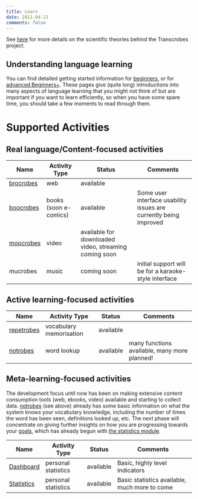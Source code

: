 ```yaml
---
title: Learn
date: 2021-04-21
comments: false
---
```


See [here](/page/meaningful-io/home) for more details on the scientific theories behind the Transcrobes project.

## Understanding language learning

You can find detailed getting started information for [beginners](/post/getting-started-beginner), or for [advanced Beginners+](/post/getting-started-intermediate). These pages give (quite long) introductions into many aspects of language learning that you might not think of but are important if you want to learn efficiently, so when you have some spare time, you should take a few moments to read through them.

# Supported Activities

## Real language/Content-focused activities

| Name | Activity Type | Status | Comments |
|----------|-------------|------|------|
| [brocrobes](/page/software/learn/brocrobes) | web | available |  |
| [boocrobes](/page/software/learn/boocrobes) | books (soon e-comics) | available | Some user interface usability issues are currently being improved |
| [moocrobes](/page/software/learn/moocrobes) | video | available for downloaded video, streaming coming soon |  |
| mucrobes | music | coming soon | initial support will be for a karaoke-style interface |

## Active learning-focused activities

| Name | Activity Type | Status | Comments |
|----------|-------------|------|------|
| [repetrobes](/page/software/learn/repetrobes) | vocabulary memorisation | available | |
| [notrobes](/page/software/learn/notrobes) | word lookup | available | many functions available, many more planned! |

## Meta-learning-focused activities

The development focus until now has been on making extensive content consumption tools (web, ebooks, video) available and starting to collect data. [notrobes](/page/software/learn/notrobes) (see above) already has some basic information on what the system knows your vocabulary knowledge, including the number of times the word has been seen, definitions looked up, etc. The next phase will concentrate on giving further insights on how you are progressing towards your [goals](/page/software/configure/goals), which has already begun with [the statistics module](/page/software/learn/stats).


| Name | Activity Type | Status | Comments |
|----------|-------------|------|------|
| [Dashboard](/page/software/learn/dashboard) | personal statistics | available | Basic, highly level indicators |
| [Statistics](/page/software/learn/stats) | personal statistics | available | Basic statistics available, much more to come |
